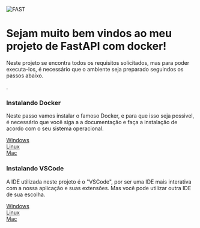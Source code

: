 ![FAST](https://encrypted-tbn0.gstatic.com/images?q=tbn:ANd9GcQR_ubDgmrhzWsr6VESmhjUQukf__nsOejPig&usqp=CAU)

<h1>Sejam muito bem vindos ao meu projeto de FastAPI com docker!</h2>

<p>Neste projeto se encontra todos os requisitos solicitados, mas para poder executa-los, é necessário que o ambiente seja preparado seguindos os passos abaixo.</p>.

<h3>Instalando Docker</h2>
<p> Neste passo vamos instalar o famoso Docker, e para que isso seja possivel, é necessário que você siga a a documentação e faça a instalação de acordo com o seu sistema operacional.</p>
 <a href=https://learn.microsoft.com/pt-br/virtualization/windowscontainers/manage-docker/configure-docker-daemon> Windows</a>
 <br>
 <a href=https://docs.docker.com/desktop/install/linux-install/>Linux</a>
 <br>
 <a href=https://docs.docker.com/desktop/install/mac-install/>Mac</a>
 <br>

<h3>Instalando VSCode</h3>
<p>A IDE utilizada neste projeto é o "VSCode", por ser uma IDE mais interativa com a nossa aplicação e suas extensões. Mas você pode utilizar outra IDE de sua escolha.</p>
 <a href=https://code.visualstudio.com/download> Windows</a>
  <br>
  <a href=https://code.visualstudio.com/download/>Linux</a>
  <br>
  <a href=https://code.visualstudio.com/download/>Mac</a>
  <br>


